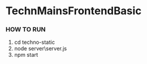 # TechnMainsFrontendBasic

### HOW TO RUN

1. cd techno-static
2. node server\server.js
3. npm start
